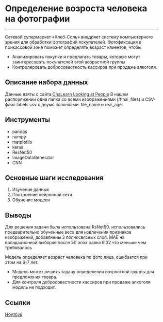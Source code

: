 # Определение возроста человека на фотографии

---

Сетевой супермаркет «Хлеб-Соль» внедряет систему компьютерного зрения для обработки фотографий покупателей.
Фотофиксация в прикассовой зоне поможет определять возраст клиентов, чтобы:
- Анализировать покупки и предлагать товары, которые могут заинтересовать покупателей этой возрастной группы
- Контролировать добросовестность кассиров при продаже алкоголя.


## Описание набора данных

Данные взяты с сайта [ChaLearn Looking at People](https://chalearnlap.cvc.uab.cat/dataset/26/description/)
В нашем распоряжении одна папка со всеми изображениями (/final_files) и CSV-файл labels.csv с двумя колонками: file_name и real_age. 

## Инструменты

- pandas
- numpy
- matplotlib
- keras
- ResNet50
- ImageDataGenerator
- CNN

## Основные шаги исследования

1. Изучение данных 
2. Построение нейронной сети 
3. Обучение модели 

## Выводы

Для решения задачи была использована RsNet50. использовались предварительно обученные веса для извлечения признаков изображений, добавлнены 3 полносвязных слоя. MAE на валидационной выборке после 50 эпох равна 6,32 что меньше чем требовалось

Модель определяет возраст человека по фото лица, ошибается при этом на 6-7 лет.

- Модель может решить задачу определения возростной группы для предложения товара.
- Для контроля добросовестности кассиров при продаже алкоголя модель не подходит.

## Ссылки

[Ноутбук](https://github.com/prozorovpro/ya_projects/blob/main/%D0%9E%D0%BF%D1%80%D0%B5%D0%B4%D0%B5%D0%BB%D0%B5%D0%BD%D0%B8%D0%B5%20%D0%B2%D0%BE%D0%B7%D1%80%D0%BE%D1%81%D1%82%D0%B0%20%D1%87%D0%B5%D0%BB%D0%BE%D0%B2%D0%B5%D0%BA%D0%B0%20%D0%BD%D0%B0%20%D1%84%D0%BE%D1%82%D0%BE%D0%B3%D1%80%D0%B0%D1%84%D0%B8%D0%B8/age_detect.ipynb)